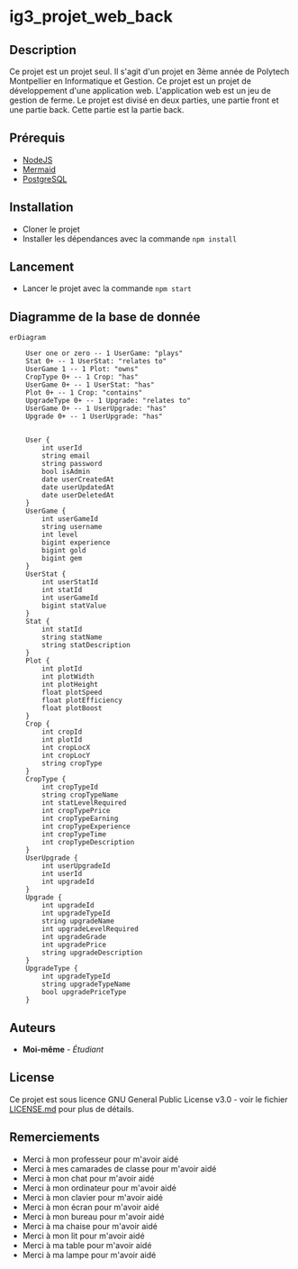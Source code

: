 # ig3_projet_web_back

## Description

Ce projet est un projet seul. Il s'agit d'un projet en 3ème année de Polytech Montpellier en Informatique et Gestion. Ce projet est un projet de développement d'une application web. L'application web est un jeu de gestion de ferme. Le projet est divisé en deux parties, une partie front et une partie back. Cette partie est la partie back.

## Prérequis

-   [NodeJS](https://nodejs.org/en/)
-   [Mermaid](https://mermaid-js.github.io/mermaid/#/)
-   [PostgreSQL](https://www.postgresql.org/)

## Installation

-   Cloner le projet
-   Installer les dépendances avec la commande `npm install`

## Lancement

-   Lancer le projet avec la commande `npm start`

## Diagramme de la base de donnée

```mermaid
erDiagram
    
    User one or zero -- 1 UserGame: "plays"
    Stat 0+ -- 1 UserStat: "relates to"
    UserGame 1 -- 1 Plot: "owns"
    CropType 0+ -- 1 Crop: "has"
    UserGame 0+ -- 1 UserStat: "has"
    Plot 0+ -- 1 Crop: "contains"
    UpgradeType 0+ -- 1 Upgrade: "relates to"
    UserGame 0+ -- 1 UserUpgrade: "has"
    Upgrade 0+ -- 1 UserUpgrade: "has"


    User {
        int userId
        string email
        string password 
        bool isAdmin
        date userCreatedAt
        date userUpdatedAt
        date userDeletedAt
    }
    UserGame {
        int userGameId
        string username
        int level
        bigint experience
        bigint gold
        bigint gem
    }
    UserStat {
        int userStatId
        int statId
        int userGameId
        bigint statValue
    }
    Stat {
        int statId
        string statName
        string statDescription
    }
    Plot {
        int plotId
        int plotWidth
        int plotHeight
        float plotSpeed
        float plotEfficiency
        float plotBoost
    }
    Crop {
        int cropId
        int plotId
        int cropLocX
        int cropLocY
        string cropType
    }
    CropType {
        int cropTypeId
        string cropTypeName
        int statLevelRequired
        int cropTypePrice
        int cropTypeEarning
        int cropTypeExperience
        int cropTypeTime
        int cropTypeDescription
    }
    UserUpgrade {
        int userUpgradeId
        int userId
        int upgradeId
    }
    Upgrade {
        int upgradeId
        int upgradeTypeId
        string upgradeName
        int upgradeLevelRequired
        int upgradeGrade
        int upgradePrice
        string upgradeDescription
    }
    UpgradeType {
        int upgradeTypeId
        string upgradeTypeName
        bool upgradePriceType
    }
```

## Auteurs

-   **Moi-même** - _Étudiant_

## License

Ce projet est sous licence GNU General Public License v3.0 - voir le fichier [LICENSE.md](LICENSE.md) pour plus de détails.

## Remerciements

-   Merci à mon professeur pour m'avoir aidé
-   Merci à mes camarades de classe pour m'avoir aidé
-   Merci à mon chat pour m'avoir aidé
-   Merci à mon ordinateur pour m'avoir aidé
-   Merci à mon clavier pour m'avoir aidé
-   Merci à mon écran pour m'avoir aidé
-   Merci à mon bureau pour m'avoir aidé
-   Merci à ma chaise pour m'avoir aidé
-   Merci à mon lit pour m'avoir aidé
-   Merci à ma table pour m'avoir aidé
-   Merci à ma lampe pour m'avoir aidé